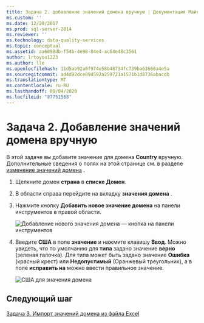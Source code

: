 ```yaml
---
title: Задача 2. добавление значений домена вручную | Документация Майкрософт
ms.custom: ''
ms.date: 12/29/2017
ms.prod: sql-server-2014
ms.reviewer: ''
ms.technology: data-quality-services
ms.topic: conceptual
ms.assetid: aa6898db-f54b-4e98-84e4-ac64e48c3561
author: lrtoyou1223
ms.author: lle
ms.openlocfilehash: 11d5ab92a0f974e58b48734fc739ba63660a4e5a
ms.sourcegitcommit: ad4d92dce894592a259721a1571b1d8736abacdb
ms.translationtype: MT
ms.contentlocale: ru-RU
ms.lasthandoff: 08/04/2020
ms.locfileid: "87751568"
---
```

# <a name="task-2-adding-domain-values-manually"></a>Задача 2. Добавление значений домена вручную
  В этой задаче вы добавите значение для домена **Country** вручную. Дополнительные сведения о полях на этой странице см. в разделе [изменение значений домена](https://msdn.microsoft.com/library/hh510408.aspx) .  
  
1.  Щелкните домен **страна** в **списке Домен**.  
  
2.  В области справа перейдите на вкладку **значения домена** .  
  
3.  Нажмите кнопку **Добавить новое значение домена** на панели инструментов в правой области.  
  
     ![Добавление нового значения домена — кнопка на панели инструментов](../../2014/tutorials/media/et-addingdomainvaluesmanually-01.jpg "Добавление нового значения домена — кнопка на панели инструментов")  
  
4.  Введите **США** в поле **значение** и нажмите клавишу **Ввод**. Можно увидеть, что по умолчанию для **типа** задано значение **верно** (зеленая галочка). Для типа может быть задано значение **Ошибка** (красный крест) или **Недопустимый** (Оранжевый треугольник), а в поле **исправить на** можно ввести правильное значение.  
  
     ![США для значения домена](../../2014/tutorials/media/et-addingdomainvaluesmanually-02.jpg "США для значения домена")  
  
## <a name="next-step"></a>Следующий шаг  
 [Задача 3. Импорт значений домена из файла Excel](../../2014/tutorials/task-3-importing-domain-values-from-an-excel-file.md)  
  
  
